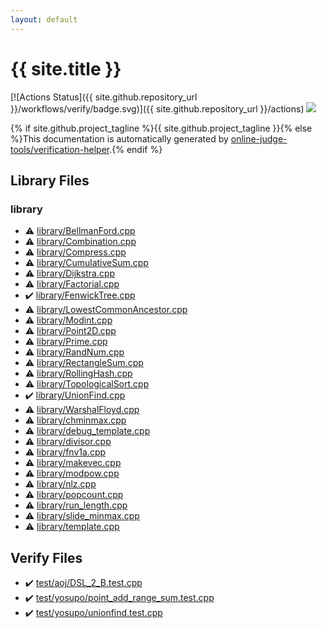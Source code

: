 ```yaml
---
layout: default
---
```


<!-- mathjax config similar to math.stackexchange -->
<script type="text/javascript" async
  src="https://cdnjs.cloudflare.com/ajax/libs/mathjax/2.7.5/MathJax.js?config=TeX-MML-AM_CHTML">
</script>
<script type="text/x-mathjax-config">
  MathJax.Hub.Config({
    TeX: { equationNumbers: { autoNumber: "AMS" }},
    tex2jax: {
      inlineMath: [ ['$','$'] ],
      processEscapes: true
    },
    "HTML-CSS": { matchFontHeight: false },
    displayAlign: "left",
    displayIndent: "2em"
  });
</script>

<script type="text/javascript" src="https://cdnjs.cloudflare.com/ajax/libs/jquery/3.4.1/jquery.min.js"></script>
<script src="https://cdn.jsdelivr.net/npm/jquery-balloon-js@1.1.2/jquery.balloon.min.js" integrity="sha256-ZEYs9VrgAeNuPvs15E39OsyOJaIkXEEt10fzxJ20+2I=" crossorigin="anonymous"></script>
<script type="text/javascript" src="assets/js/copy-button.js"></script>
<link rel="stylesheet" href="assets/css/copy-button.css" />


# {{ site.title }}

[![Actions Status]({{ site.github.repository_url }}/workflows/verify/badge.svg)]({{ site.github.repository_url }}/actions)
<a href="{{ site.github.repository_url }}"><img src="https://img.shields.io/github/last-commit/{{ site.github.owner_name }}/{{ site.github.repository_name }}" /></a>

{% if site.github.project_tagline %}{{ site.github.project_tagline }}{% else %}This documentation is automatically generated by <a href="https://github.com/online-judge-tools/verification-helper">online-judge-tools/verification-helper</a>.{% endif %}

## Library Files

<div id="d521f765a49c72507257a2620612ee96"></div>

### library

* :warning: <a href="library/library/BellmanFord.cpp.html">library/BellmanFord.cpp</a>
* :warning: <a href="library/library/Combination.cpp.html">library/Combination.cpp</a>
* :warning: <a href="library/library/Compress.cpp.html">library/Compress.cpp</a>
* :warning: <a href="library/library/CumulativeSum.cpp.html">library/CumulativeSum.cpp</a>
* :warning: <a href="library/library/Dijkstra.cpp.html">library/Dijkstra.cpp</a>
* :warning: <a href="library/library/Factorial.cpp.html">library/Factorial.cpp</a>
* :heavy_check_mark: <a href="library/library/FenwickTree.cpp.html">library/FenwickTree.cpp</a>
* :warning: <a href="library/library/LowestCommonAncestor.cpp.html">library/LowestCommonAncestor.cpp</a>
* :warning: <a href="library/library/Modint.cpp.html">library/Modint.cpp</a>
* :warning: <a href="library/library/Point2D.cpp.html">library/Point2D.cpp</a>
* :warning: <a href="library/library/Prime.cpp.html">library/Prime.cpp</a>
* :warning: <a href="library/library/RandNum.cpp.html">library/RandNum.cpp</a>
* :warning: <a href="library/library/RectangleSum.cpp.html">library/RectangleSum.cpp</a>
* :warning: <a href="library/library/RollingHash.cpp.html">library/RollingHash.cpp</a>
* :warning: <a href="library/library/TopologicalSort.cpp.html">library/TopologicalSort.cpp</a>
* :heavy_check_mark: <a href="library/library/UnionFind.cpp.html">library/UnionFind.cpp</a>
* :warning: <a href="library/library/WarshalFloyd.cpp.html">library/WarshalFloyd.cpp</a>
* :warning: <a href="library/library/chminmax.cpp.html">library/chminmax.cpp</a>
* :warning: <a href="library/library/debug_template.cpp.html">library/debug_template.cpp</a>
* :warning: <a href="library/library/divisor.cpp.html">library/divisor.cpp</a>
* :warning: <a href="library/library/fnv1a.cpp.html">library/fnv1a.cpp</a>
* :warning: <a href="library/library/makevec.cpp.html">library/makevec.cpp</a>
* :warning: <a href="library/library/modpow.cpp.html">library/modpow.cpp</a>
* :warning: <a href="library/library/nlz.cpp.html">library/nlz.cpp</a>
* :warning: <a href="library/library/popcount.cpp.html">library/popcount.cpp</a>
* :warning: <a href="library/library/run_length.cpp.html">library/run_length.cpp</a>
* :warning: <a href="library/library/slide_minmax.cpp.html">library/slide_minmax.cpp</a>
* :warning: <a href="library/library/template.cpp.html">library/template.cpp</a>


## Verify Files

* :heavy_check_mark: <a href="verify/test/aoj/DSL_2_B.test.cpp.html">test/aoj/DSL_2_B.test.cpp</a>
* :heavy_check_mark: <a href="verify/test/yosupo/point_add_range_sum.test.cpp.html">test/yosupo/point_add_range_sum.test.cpp</a>
* :heavy_check_mark: <a href="verify/test/yosupo/unionfind.test.cpp.html">test/yosupo/unionfind.test.cpp</a>


